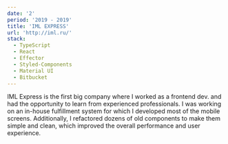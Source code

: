 ```yaml
---
date: '2'
period: '2019 - 2019'
title: 'IML EXPRESS'
url: 'http://iml.ru/'
stack:
  - TypeScript
  - React
  - Effector
  - Styled-Components
  - Material UI
  - Bitbucket
---
```


IML Express is the first big company where I worked as a frontend dev. and had the opportunity to learn from experienced professionals. I was working on an in-house fulfillment system for which I developed most of the mobile screens. Additionally, I refactored dozens of old components to make them simple and clean, which improved the overall performance and user experience.